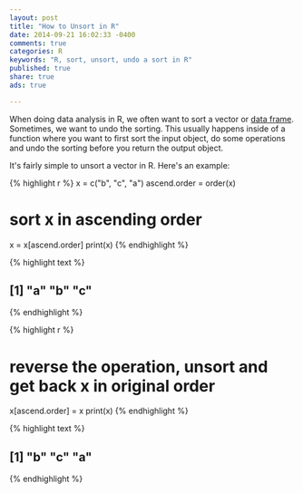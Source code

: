 ```yaml
---
layout: post
title: "How to Unsort in R"
date: 2014-09-21 16:02:33 -0400
comments: true
categories: R
keywords: "R, sort, unsort, undo a sort in R"
published: true
share: true
ads: true

---
```

When doing data analysis in R, we often want to sort a vector or [data frame](http://gmlang.com/r/how-to-easily-sort-a-data-frame/). Sometimes, we want to undo the sorting. This usually happens inside of a function where you want to first sort the input object, do some operations and undo the sorting before you return the output object. 

It's fairly simple to unsort a vector in R. Here's an example:

{% highlight r %}
x = c("b", "c", "a")
ascend.order = order(x)

# sort x in ascending order
x = x[ascend.order]
print(x)
{% endhighlight %}



{% highlight text %}
## [1] "a" "b" "c"
{% endhighlight %}



{% highlight r %}
# reverse the operation, unsort and get back x in original order 
x[ascend.order] = x
print(x)
{% endhighlight %}



{% highlight text %}
## [1] "b" "c" "a"
{% endhighlight %}
